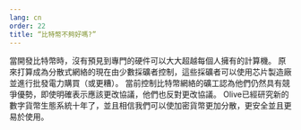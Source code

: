 ```yaml
---
lang: cn
order: 22
title: “比特幣不夠好嗎?”
---
```


當開發比特幣時，沒有預見到專門的硬件可以大大超越每個人擁有的計算機。 原來打算成為分散式網絡的現在由少數採礦者控制，這些採礦者可以使用芯片製造廠並進行批發電力購買（或更糟）。 當前控制比特幣網絡的礦工認為他們仍然具有競爭優勢，即使明確表示應該更改協議，他們也反對更改協議。 Olive已經研究新的數字貨幣生態系統十年了，並且相信我們可以使加密貨幣更加分散，更安全並且更易於使用。
